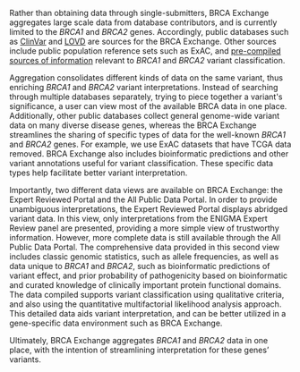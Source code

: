 Rather than obtaining data through single-submitters, BRCA Exchange aggregates large scale data from database contributors, and is currently limited to the _BRCA1_ and _BRCA2_ genes. Accordingly, public databases such as [ClinVar](https://www.ncbi.nlm.nih.gov/clinvar/) and [LOVD](http://www.lovd.nl/3.0/home) are sources for the BRCA Exchange. Other sources include public population reference sets such as ExAC, and [pre-compiled sources of information](http://hci-exlovd.hci.utah.edu/home.php) relevant to _BRCA1_ and _BRCA2_ variant classification. 

Aggregation consolidates different kinds of data on the same variant, thus enriching _BRCA1_ and _BRCA2_ variant interpretations. Instead of searching through multiple databases separately, trying to piece together a variant's significance, a user can view most of the available BRCA data in one place. Additionally, other public databases collect general genome-wide variant data on many diverse disease genes, whereas the BRCA Exchange streamlines the sharing of specific types of data for the well-known _BRCA1_ and _BRCA2_ genes. For example, we use ExAC datasets that have TCGA data removed. BRCA Exchange also includes bioinformatic predictions and other variant annotations useful for variant classification. These specific data types help facilitate better variant interpretation.  

Importantly, two different data views are available on BRCA Exchange: the Expert Reviewed Portal and the All Public Data Portal. In order to provide unambiguous interpretations, the Expert Reviewed Portal displays abridged variant data. In this view, only interpretations from the ENIGMA Expert Review panel are presented, providing a more simple view of trustworthy information. However, more complete data is still available through the All Public Data Portal. The comprehensive data provided in this second view includes classic genomic statistics, such as allele frequencies, as well as data unique to _BRCA1_ and _BRCA2_, such as bioinformatic predictions of variant effect, and prior probability of pathogenicity based on bioinformatic and curated knowledge of clinically important protein functional domains. The data compiled supports variant classification using qualitative criteria, and also using the quantitative multifactorial likelihood analysis approach. This detailed data aids variant interpretation, and can be better utilized in a gene-specific data environment such as BRCA Exchange.

Ultimately, BRCA Exchange aggregates _BRCA1_ and _BRCA2_ data in one place, with the intention of streamlining interpretation for these genes’ variants.